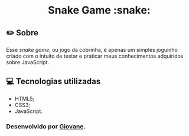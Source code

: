 <h1 align="center">Snake Game :snake:</h1>

## :pencil2: Sobre
Esse _snake game_, ou jogo da cobrinha, é apenas um simples joguinho criado com o intuito de testar e praticar meus conhecimentos adquiridos sobre JavaScript.

## :computer: Tecnologias utilizadas
* HTML5;
* CSS3;
* JavaScript.

### Desenvolvido por [Giovane](https://github.com/Giov4ne).